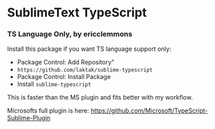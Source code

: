 # SublimeText TypeScript 

### TS Language Only, by ericclemmons

Install this package if you want TS language support only:

- Package Control: Add Repository"
- `https://github.com/laktak/sublime-typescript`
- Package Control: Install Package
- Install `sublime-typescript`


This is faster than the MS plugin and fits better with my workflow. 

Microsofts full plugin is here: https://github.com/Microsoft/TypeScript-Sublime-Plugin
